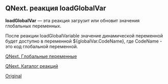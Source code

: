 ## QNext. реакция loadGlobalVar

**loadGlobalVar** — эта реакция загрузит или обновит значения глобальных переменных.

После реакции loadGlobalVariable значение динамической переменной будет доступно в переменной ${globalVar.CodeName}, где CodeName - это код глобальной переменной.



[QNext. Глобальные переменные](/docs-test/admin/globalvariables-about)

[QNext. Каталог реакций](/docs-test/reactions)
  
[Original](https://telegra.ph/QNext-admin-reaction-loadGlobalVariable-05-08)